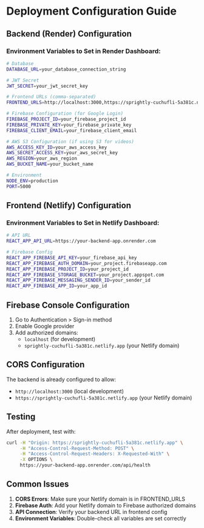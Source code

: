 # Deployment Configuration Guide

## Backend (Render) Configuration

### Environment Variables to Set in Render Dashboard:

```bash
# Database
DATABASE_URL=your_database_connection_string

# JWT Secret
JWT_SECRET=your_jwt_secret_key

# Frontend URLs (comma-separated)
FRONTEND_URLS=http://localhost:3000,https://sprightly-cuchufli-5a381c.netlify.app

# Firebase Configuration (for Google Login)
FIREBASE_PROJECT_ID=your_firebase_project_id
FIREBASE_PRIVATE_KEY=your_firebase_private_key
FIREBASE_CLIENT_EMAIL=your_firebase_client_email

# AWS S3 Configuration (if using S3 for videos)
AWS_ACCESS_KEY_ID=your_aws_access_key
AWS_SECRET_ACCESS_KEY=your_aws_secret_key
AWS_REGION=your_aws_region
AWS_BUCKET_NAME=your_bucket_name

# Environment
NODE_ENV=production
PORT=5000
```

## Frontend (Netlify) Configuration

### Environment Variables to Set in Netlify Dashboard:

```bash
# API URL
REACT_APP_API_URL=https://your-backend-app.onrender.com

# Firebase Config
REACT_APP_FIREBASE_API_KEY=your_firebase_api_key
REACT_APP_FIREBASE_AUTH_DOMAIN=your_project.firebaseapp.com
REACT_APP_FIREBASE_PROJECT_ID=your_project_id
REACT_APP_FIREBASE_STORAGE_BUCKET=your_project.appspot.com
REACT_APP_FIREBASE_MESSAGING_SENDER_ID=your_sender_id
REACT_APP_FIREBASE_APP_ID=your_app_id
```

## Firebase Console Configuration

1. Go to Authentication > Sign-in method
2. Enable Google provider
3. Add authorized domains:
   - `localhost` (for development)
   - `sprightly-cuchufli-5a381c.netlify.app` (your Netlify domain)

## CORS Configuration

The backend is already configured to allow:
- `http://localhost:3000` (local development)
- `https://sprightly-cuchufli-5a381c.netlify.app` (your Netlify domain)

## Testing

After deployment, test with:
```bash
curl -H "Origin: https://sprightly-cuchufli-5a381c.netlify.app" \
     -H "Access-Control-Request-Method: POST" \
     -H "Access-Control-Request-Headers: X-Requested-With" \
     -X OPTIONS \
     https://your-backend-app.onrender.com/api/health
```

## Common Issues

1. **CORS Errors**: Make sure your Netlify domain is in FRONTEND_URLS
2. **Firebase Auth**: Add your Netlify domain to Firebase authorized domains
3. **API Connection**: Verify your backend URL in frontend config
4. **Environment Variables**: Double-check all variables are set correctly
